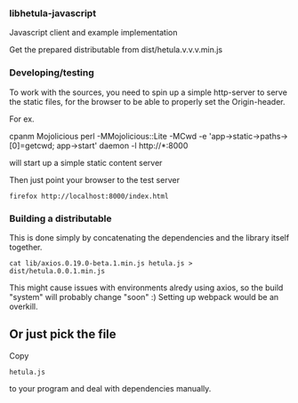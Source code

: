 ### libhetula-javascript

Javascript client and example implementation

Get the prepared distributable from dist/hetula.v.v.v.min.js

### Developing/testing

To work with the sources, you need to spin up a simple http-server to serve the static files, for the browser to be able to properly set the Origin-header.

For ex.

cpanm Mojolicious
perl -MMojolicious::Lite -MCwd -e 'app->static->paths->[0]=getcwd; app->start' daemon -l http://*:8000

will start up a simple static content server

Then just point your browser to the test server

`firefox http://localhost:8000/index.html`

### Building a distributable

This is done simply by concatenating the dependencies and the library itself together.

`cat lib/axios.0.19.0-beta.1.min.js hetula.js > dist/hetula.0.0.1.min.js`

This might cause issues with environments alredy using axios, so the build "system" will probably change "soon" :)
Setting up webpack would be an overkill.

## Or just pick the file

Copy

`hetula.js`

to your program and deal with dependencies manually.
